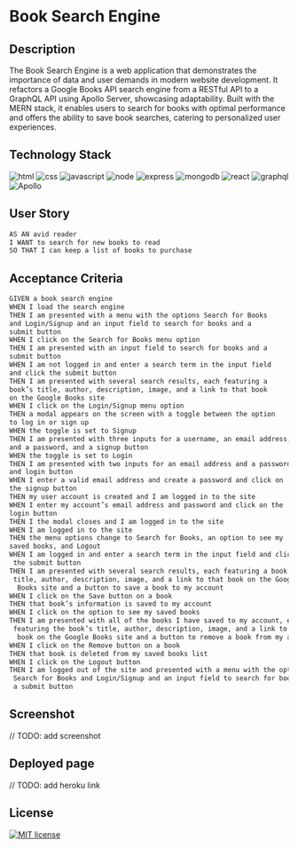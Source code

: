 # Book Search Engine

## Description

The Book Search Engine is a web application that demonstrates the importance of data and user demands in modern website development. It refactors a Google Books API search engine from a RESTful API to a GraphQL API using Apollo Server, showcasing adaptability. Built with the MERN stack, it enables users to search for books with optimal performance and offers the ability to save book searches, catering to personalized user experiences.

## Technology Stack

![html](https://img.shields.io/badge/-HTML5-61DAFB?color=red&style=flat)
![css](https://img.shields.io/badge/-CSS-61DAFB?color=orange&style=flat)
![javascript](https://img.shields.io/badge/-JavaScript-61DAFB?color=yellow&style=flat)
![node](https://img.shields.io/badge/-Node.js-61DAFB?color=green&style=flat)
![express](https://img.shields.io/badge/-Express.js-61DAFB?color=blue&style=flat)
![mongodb](https://img.shields.io/badge/-MongoDB-61DAFB?color=purple&style=flat)
![react](https://img.shields.io/badge/-React-61DAFB?color=red&style=flat)
![graphql](https://img.shields.io/badge/-GraphQL-61DAFB?color=red&style=flat)
![Apollo](https://img.shields.io/badge/-Apollo-61DAFB?color=red&style=flat)

## User Story

```md
AS AN avid reader
I WANT to search for new books to read
SO THAT I can keep a list of books to purchase
```

## Acceptance Criteria

```md
GIVEN a book search engine
WHEN I load the search engine
THEN I am presented with a menu with the options Search for Books  
and Login/Signup and an input field to search for books and a  
submit button
WHEN I click on the Search for Books menu option
THEN I am presented with an input field to search for books and a  
submit button
WHEN I am not logged in and enter a search term in the input field  
and click the submit button
THEN I am presented with several search results, each featuring a  
book’s title, author, description, image, and a link to that book  
on the Google Books site
WHEN I click on the Login/Signup menu option
THEN a modal appears on the screen with a toggle between the option  
to log in or sign up
WHEN the toggle is set to Signup
THEN I am presented with three inputs for a username, an email address,  
and a password, and a signup button
WHEN the toggle is set to Login
THEN I am presented with two inputs for an email address and a password  
and login button
WHEN I enter a valid email address and create a password and click on  
the signup button
THEN my user account is created and I am logged in to the site
WHEN I enter my account’s email address and password and click on the  
login button
THEN I the modal closes and I am logged in to the site
WHEN I am logged in to the site
THEN the menu options change to Search for Books, an option to see my  
saved books, and Logout
WHEN I am logged in and enter a search term in the input field and click 
 the submit button
THEN I am presented with several search results, each featuring a book’s 
 title, author, description, image, and a link to that book on the Google 
  Books site and a button to save a book to my account
WHEN I click on the Save button on a book
THEN that book’s information is saved to my account
WHEN I click on the option to see my saved books
THEN I am presented with all of the books I have saved to my account, each 
 featuring the book’s title, author, description, image, and a link to that 
  book on the Google Books site and a button to remove a book from my account
WHEN I click on the Remove button on a book
THEN that book is deleted from my saved books list
WHEN I click on the Logout button
THEN I am logged out of the site and presented with a menu with the options 
 Search for Books and Login/Signup and an input field to search for books and  
 a submit button  
```

## Screenshot

// TODO: add screenshot

## Deployed page

// TODO: add heroku link

## License

[![MIT license](https://img.shields.io/badge/License-MIT-purple.svg)](https://lbesson.mit-license.org/)